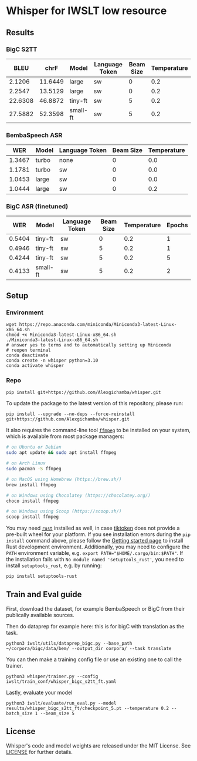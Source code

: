 # Whisper for IWSLT low resource

## Results

### BigC S2TT
| BLEU    |chrF     | Model | Language Token | Beam Size | Temperature |
|---------|---------|-------|--------------- |-----------|-------------|
|  2.1206 |  11.6449| large | sw             | 0         | 0.2         |
|  2.2547 |  13.5129| large | sw             | 0         | 0.2         |
|  22.6308 |  46.8872| tiny-ft | sw             | 5         | 0.2         |
|  27.5882 |  52.3598 | small-ft | sw             | 5         | 0.2         |


### BembaSpeech ASR
| WER     | Model | Language Token | Beam Size | Temperature |
|---------|-------|--------------- |-----------|-------------|
| 1.3467  | turbo | none           | 0         | 0.0         |
| 1.1781  | turbo | sw             | 0         | 0.0         |
| 1.0453  | large | sw             | 0         | 0.0         |
| 1.0444  | large | sw             | 0         | 0.2         |

### BigC ASR (finetuned)
| WER    | Model | Language Token | Beam Size | Temperature | Epochs |
|---------|-------|--------------- |-----------|-------------|-------------|
| 0.5404  | tiny-ft | sw             | 0         | 0.2         |1|
| 0.4946 | tiny-ft | sw             | 5         | 0.2         |1|
| 0.4244 | tiny-ft | sw             | 5         | 0.2         |5|
| 0.4133 | small-ft | sw             | 5         | 0.2         |2|


## Setup

### Environment
```shell
wget https://repo.anaconda.com/miniconda/Miniconda3-latest-Linux-x86_64.sh
chmod +x Miniconda3-latest-Linux-x86_64.sh
./Miniconda3-latest-Linux-x86_64.sh
# answer yes to terms and to automatically setting up Miniconda
# reopen terminal
conda deactivate
conda create -n whisper python=3.10
conda activate whisper
```
### Repo

    pip install git+https://github.com/Alexgichamba/whisper.git 

To update the package to the latest version of this repository, please run:

    pip install --upgrade --no-deps --force-reinstall git+https://github.com/Alexgichamba/whisper.git

It also requires the command-line tool [`ffmpeg`](https://ffmpeg.org/) to be installed on your system, which is available from most package managers:

```bash
# on Ubuntu or Debian
sudo apt update && sudo apt install ffmpeg

# on Arch Linux
sudo pacman -S ffmpeg

# on MacOS using Homebrew (https://brew.sh/)
brew install ffmpeg

# on Windows using Chocolatey (https://chocolatey.org/)
choco install ffmpeg

# on Windows using Scoop (https://scoop.sh/)
scoop install ffmpeg
```

You may need [`rust`](http://rust-lang.org) installed as well, in case [tiktoken](https://github.com/openai/tiktoken) does not provide a pre-built wheel for your platform. If you see installation errors during the `pip install` command above, please follow the [Getting started page](https://www.rust-lang.org/learn/get-started) to install Rust development environment. Additionally, you may need to configure the `PATH` environment variable, e.g. `export PATH="$HOME/.cargo/bin:$PATH"`. If the installation fails with `No module named 'setuptools_rust'`, you need to install `setuptools_rust`, e.g. by running:

```bash
pip install setuptools-rust
```
## Train and Eval guide
First, download the dataset, for example BembaSpeech or BigC from their publically available sources.

Then do dataprep for example here: this is for bigC with translation as the task.
```shell
python3 iwslt/utils/dataprep_bigc.py --base_path ~/corpora/bigc/data/bem/ --output_dir corpora/ --task translate
```
You can then make a training config file or use an existing one to call the trainer.
```shell
python3 whisper/trainer.py --config iwslt/train_conf/whisper_bigc_s2tt_ft.yaml
```
Lastly, evaluate your model
```shell
python3 iwslt/evaluate/run_eval.py --model results/whisper_bigc_s2tt_ft/checkpoint_5.pt --temperature 0.2 --batch_size 1 --beam_size 5
```

## License

Whisper's code and model weights are released under the MIT License. See [LICENSE](https://github.com/openai/whisper/blob/main/LICENSE) for further details.
